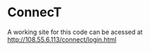 # ConnecT      
A working site for this code can be acessed at http://108.55.6.113/connect/login.html
